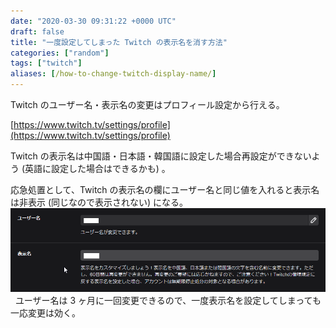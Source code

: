 ```yaml
---
date: "2020-03-30 09:31:22 +0000 UTC"
draft: false
title: "一度設定してしまった Twitch の表示名を消す方法"
categories: ["random"]
tags: ["twitch"]
aliases: [/how-to-change-twitch-display-name/]
---
```


Twitch のユーザー名・表示名の変更はプロフィール設定から行える。

[https://www.twitch.tv/settings/profile](https://www.twitch.tv/settings/profile)
 

Twitch の表示名は中国語・日本語・韓国語に設定した場合再設定ができないよう (英語に設定した場合はできるかも) 。  

応急処置として、Twitch の表示名の欄にユーザー名と同じ値を入れると表示名は非表示 (同じなので表示されない) になる。
 
![](20201203134638.png)
 
ユーザー名は 3 ヶ月に一回変更できるので、一度表示名を設定してしまっても一応変更は効く。
